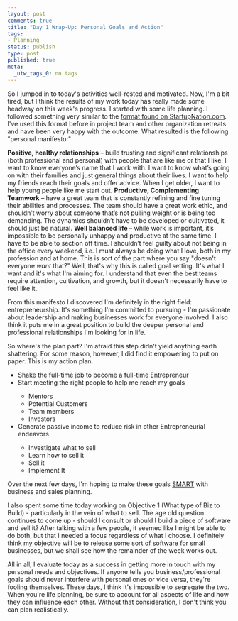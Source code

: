 ```yaml
--- 
layout: post
comments: true
title: "Day 1 Wrap-Up: Personal Goals and Action"
tags: 
- Planning
status: publish
type: post
published: true
meta: 
  _utw_tags_0: no tags
---
```

So I jumped in to today's activities well-rested and motivated. Now, I'm a bit tired, but I think the results of my work today has really made some headway on this week's progress. I started with some life planning. I followed something very similar to the <a href="http://www.startupnation.com/pages/start/Step1.asp">format found on StartupNation.com</a>. I've used this format before in project team and other organization retreats and have been very happy with the outcome. What resulted is the following "personal manifesto:"

<strong>Positive, healthy relationships</strong> – build trusting and significant relationships (both professional and personal) with people that are like me or that I like.  I want to know everyone’s name that I work with.  I want to know what’s going on with their families and just general things about their lives.  I want to help my friends reach their goals and offer advice.  When I get older, I want to help young people like me start out.
<strong>
Productive, Complementing Teamwork</strong> – have a great team that is constantly refining and fine tuning their abilities and processes.  The team should have a great work ethic, and shouldn’t worry about someone that’s not pulling weight or is being too demanding.  The dynamics shouldn’t have to be developed or cultivated, it should just be natural.
<strong>
Well balanced life </strong>– while work is important, it’s impossible to be personally unhappy and productive at the same time.  I have to be able to section off time.  I shouldn’t feel guilty about not being in the office every weekend, i.e.  I must always be doing what I love, both in my profession and at home.
This is sort of the part where you say "doesn't everyone <em>want</em> that?" Well, that's why this is called goal setting. It's what I want and it's what I'm aiming for. I understand that even the best teams require attention, cultivation, and growth, but it doesn't necessarily have to feel like it.

From this manifesto I discovered I'm definitely in the right field: entrepreneurship. It's something I'm committed to pursuing - I'm passionate about leadership and making businesses work for everyone involved. I also think it  puts me in a great position to build the deeper personal and professional relationships I'm looking for in life.

So where's the plan part? I'm afraid this step didn't yield anything earth shattering. For some reason, however, I did find it empowering to put on paper. This is my action plan.
<ul>
	<li>Shake the full-time job to become a full-time Entrepreneur</li>
	<li>Start meeting the right people to help me reach my goals</li>
<ul>
	<li>Mentors</li>
	<li>Potential Customers</li>
	<li>Team members</li>
	<li>Investors</li>
</ul>
	<li>Generate passive income to reduce risk in other Entrepreneurial endeavors</li>
<ul>
	<li>Investigate what to sell</li>
	<li>Learn how to sell it</li>
	<li>Sell it</li>
	<li>Implement It</li>
</ul>
</ul>
Over the next few days, I'm hoping to make these goals <a href="http://www.goal-setting-guide.com/smart-goals.html">SMART</a> with business and sales planning.

I also spent some time today working on Objective 1 (What type of Biz to Build) - particularly in the vein of what to sell. The age old question continues to come up - should I consult or should I build a piece of software and sell it? After talking with a few people, it seemed like I might be able to do both, but that I needed a focus regardless of what I choose. I definitely think my objective will be to release some sort of software for small businesses, but we shall see how the remainder of the week works out.

All in all, I evaluate today as a success in getting more in touch with my personal needs and objectives. If anyone  tells you business/professional goals should never interfere with personal ones or vice versa, they're fooling themselves. These days, I think it's impossible to segregate the two. When you're life planning, be sure to account for all aspects of life and how they can influence each other. Without that consideration, I don't think you can plan realistically.

